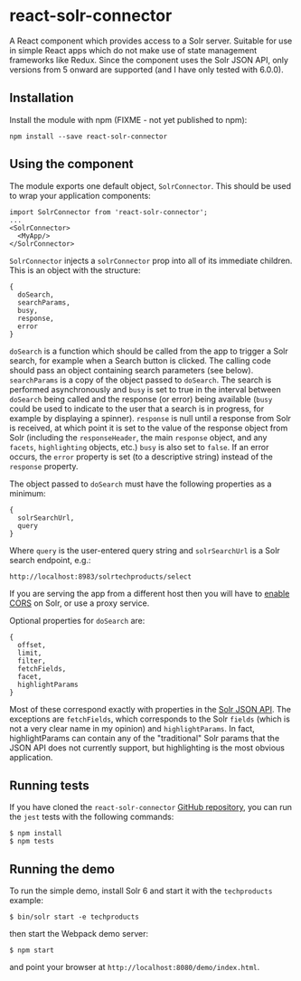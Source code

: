# react-solr-connector
A React component which provides access to a Solr server. Suitable for use in simple React apps which do not make use of state management frameworks like Redux. Since the component uses the Solr JSON API, only versions from 5 onward are supported (and I have only tested with 6.0.0).

## Installation

Install the module with npm (FIXME - not yet published to npm):
```
npm install --save react-solr-connector
```

## Using the component

The module exports one default object, `SolrConnector`. This should be used to wrap your application components:
```
import SolrConnector from 'react-solr-connector';
...
<SolrConnector>
  <MyApp/>
</SolrConnector>
```

`SolrConnector` injects a `solrConnector` prop into all of its immediate children. This is an object with the structure:
```
{
  doSearch,
  searchParams,
  busy,
  response,
  error
}
```

`doSearch` is a function which should be called from the app to trigger a Solr search, for example when a Search button is clicked. The calling code should pass an object containing search parameters (see below). `searchParams` is a copy of the object passed to `doSearch`. The search is performed asynchronously and `busy` is set to true in the interval between `doSearch` being called and the response (or error) being available (`busy` could be used to indicate to the user that a search is in progress, for example by displaying a spinner). `response` is null until a response from Solr is received, at which point it is set to the value of the response object from Solr (including the `responseHeader`, the main `response` object, and any `facets`, `highlighting` objects, etc.) `busy` is also set to `false`. If an error occurs, the `error` property is set (to a descriptive string) instead of the `response` property.

The object passed to `doSearch` must have the following properties as a minimum:
```
{
  solrSearchUrl,
  query
}
```

Where `query` is the user-entered query string and `solrSearchUrl` is a Solr search endpoint, e.g.:
```
http://localhost:8983/solrtechproducts/select
```

If you are serving the app from a different host then you will have to
[enable CORS](http://marianoguerra.org/posts/enable-cors-in-apache-solr.html)
on Solr, or use a proxy service.

Optional properties for `doSearch` are:
```
{
  offset,
  limit,
  filter,
  fetchFields,
  facet,
  highlightParams
}
```

Most of these correspond exactly with properties in the
[Solr JSON API](http://yonik.com/solr-json-request-api/).
The exceptions are `fetchFields`, which corresponds to the Solr `fields` (which is not a very clear name in my opinion) and `highlightParams`. In fact, highlightParams can contain any of the "traditional" Solr params that the JSON API does not currently support, but highlighting is the most obvious application.

## Running tests
If you have cloned the `react-solr-connector`
[GitHub repository](https://github.com/flaxsearch/react-solr-connector),
you can run the `jest` tests with the following commands:
```
$ npm install
$ npm tests
```

## Running the demo
To run the simple demo, install Solr 6 and start it with the `techproducts` example:
```
$ bin/solr start -e techproducts
```

then start the Webpack demo server:
```
$ npm start
```

and point your browser at `http://localhost:8080/demo/index.html`.
